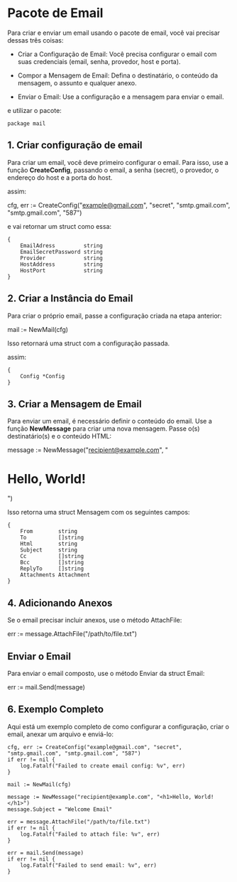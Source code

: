 # Pacote de Email
Para criar e enviar um email usando o pacote de email, você vai precisar dessas três coisas:

- Criar a Configuração de Email: Você precisa configurar o email com suas credenciais (email, senha, provedor, host e porta).

- Compor a Mensagem de Email: Defina o destinatário, o conteúdo da mensagem, o assunto e qualquer anexo.

- Enviar o Email: Use a configuração e a mensagem para enviar o email.

e utilizar o pacote:
```
package mail
```

## 1. Criar configuração de email
Para criar um email, você deve primeiro configurar o email. Para isso, use a função **CreateConfig**, passando o email, a senha (secret), o provedor, o endereço do host e a porta do host.

assim:

cfg, err := CreateConfig("example@gmail.com", "secret", "smtp.gmail.com", "smtp.gmail.com", "587")

e vai retornar um struct como essa:

```
{
    EmailAdress         string
    EmailSecretPassword string
    Provider            string
    HostAddress         string
    HostPort            string
}
```

## 2. Criar a Instância do Email
Para criar o próprio email, passe a configuração criada na etapa anterior: 

mail := NewMail(cfg)

Isso retornará uma struct com a configuração passada.

assim: 

```
{
    Config *Config
}
```

## 3. Criar a Mensagem de Email
Para enviar um email, é necessário definir o conteúdo do email. Use a função **NewMessage** para criar uma nova mensagem. Passe o(s) destinatário(s) e o conteúdo HTML:

message := NewMessage("recipient@example.com", "<h1>Hello, World!</h1>")

Isso retorna uma struct Mensagem com os seguintes campos:

```
{
    From        string
    To          []string
    Html        string
    Subject     string
    Cc          []string
    Bcc         []string
    ReplyTo     []string
    Attachments Attachment
}
```

## 4. Adicionando Anexos
Se o email precisar incluir anexos, use o método AttachFile:

err := message.AttachFile("/path/to/file.txt")

## Enviar o Email
Para enviar o email composto, use o método Enviar da struct Email:

err := mail.Send(message)

## 6. Exemplo Completo
Aqui está um exemplo completo de como configurar a configuração, criar o email, anexar um arquivo e enviá-lo:

```
cfg, err := CreateConfig("example@gmail.com", "secret", "smtp.gmail.com", "smtp.gmail.com", "587")
if err != nil {
    log.Fatalf("Failed to create email config: %v", err)
}

mail := NewMail(cfg)

message := NewMessage("recipient@example.com", "<h1>Hello, World!</h1>")
message.Subject = "Welcome Email"

err = message.AttachFile("/path/to/file.txt")
if err != nil {
    log.Fatalf("Failed to attach file: %v", err)
}

err = mail.Send(message)
if err != nil {
    log.Fatalf("Failed to send email: %v", err)
}
```